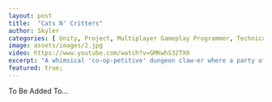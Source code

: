 ```yaml
---
layout: post
title:  "Cats N' Critters"
author: Skyler
categories: [ Unity, Project, Multiplayer Gameplay Programmer, Technical Systems Designer, Steam ]
image: assets/images/2.jpg
video: https://www.youtube.com/watch?v=GMKwhS32TX0
excerpt: "A whimsical 'co-op-petitive' dungeon claw-er where a party of adorable cat wizards explore an ever-changing island of discovery!\n\n I was responsible for the core gameplay systems and was the Technical Systems Designer."
featured: true;
---
```


To Be Added To...